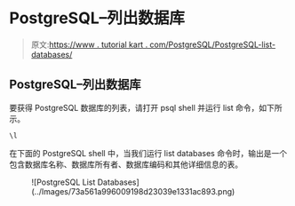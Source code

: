 # PostgreSQL–列出数据库

> 原文:[https://www . tutorial kart . com/PostgreSQL/PostgreSQL-list-databases/](https://www.tutorialkart.com/postgresql/postgresql-list-databases/)

## PostgreSQL–列出数据库

要获得 PostgreSQL 数据库的列表，请打开 psql shell 并运行 list 命令，如下所示。

```
\l
```

在下面的 PostgreSQL shell 中，当我们运行 list databases 命令时，输出是一个包含数据库名称、数据库所有者、数据库编码和其他详细信息的表。

<figure class="aligncenter">![PostgreSQL List Databases](../Images/73a561a996009198d23039e1331ac893.png)</figure>